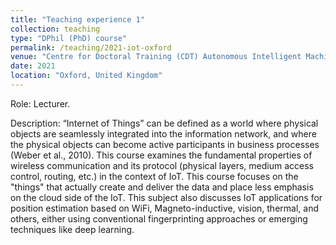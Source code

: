 ```yaml
---
title: "Teaching experience 1"
collection: teaching
type: "DPhil (PhD) course"
permalink: /teaching/2021-iot-oxford
venue: "Centre for Doctoral Training (CDT) Autonomous Intelligent Machines and Systems (AIMS), University of Oxford"
date: 2021
location: "Oxford, United Kingdom"
---
```


Role: Lecturer.

Description: “Internet of Things” can be defined as a world where physical objects are seamlessly integrated into the information network, and where the physical objects can become active participants in business processes (Weber et al., 2010). 
This course examines the fundamental properties of wireless communication and its protocol (physical layers, medium access control, routing, etc.) in the context of IoT. This course focuses on the "things" that actually create and deliver the data and place less emphasis on the cloud side of the IoT. 
This subject also discusses IoT applications for position estimation based on WiFi, Magneto-inductive, vision, thermal, and others, either using conventional fingerprinting approaches or emerging techniques like deep learning.
